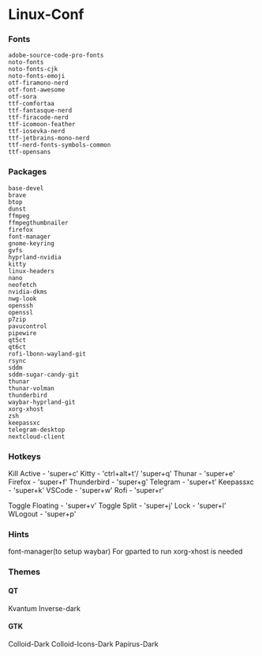 # Linux-Conf

### Fonts

    adobe-source-code-pro-fonts
    noto-fonts
    noto-fonts-cjk
    noto-fonts-emoji
    otf-firamono-nerd
    otf-font-awesome
    otf-sora
    ttf-comfortaa
    ttf-fantasque-nerd
    ttf-firacode-nerd
    ttf-icomoon-feather
    ttf-iosevka-nerd
    ttf-jetbrains-mono-nerd
    ttf-nerd-fonts-symbols-common
    ttf-opensans

### Packages

    base-devel
    brave
    btop
    dunst
    ffmpeg
    ffmpegthumbnailer
    firefox
    font-manager
    gnome-keyring
    gvfs
    hyprland-nvidia
    kitty
    linux-headers
    nano
    neofetch
    nvidia-dkms
    nwg-look
    openssh
    openssl
    p7zip
    pavucontrol
    pipewire
    qt5ct
    qt6ct
    rofi-lbonn-wayland-git
    rsync
    sddm
    sddm-sugar-candy-git
    thunar
    thunar-volman
    thunderbird
    waybar-hyprland-git
    xorg-xhost
    zsh
    keepassxc
    telegram-desktop
    nextcloud-client

### Hotkeys

Kill Active - 'super+c'
Kitty - 'ctrl+alt+t'/ 'super+q'
Thunar - 'super+e'
Firefox - 'super+f'
Thunderbird - 'super+g'
Telegram - 'super+t'
Keepassxc - 'super+k'
VSCode - 'super+w'
Rofi - 'super+r'

Toggle Floating - 'super+v'
Toggle Split - 'super+j'
Lock - 'super+l'
WLogout - 'super+p'

### Hints

font-manager(to setup waybar)
For gparted to run xorg-xhost is needed

### Themes

#### QT

Kvantum
Inverse-dark

#### GTK

Colloid-Dark
Colloid-Icons-Dark
Papirus-Dark
